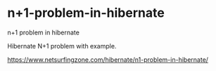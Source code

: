 # n+1-problem-in-hibernate
n+1 problem in hibernate

Hibernate N+1 problem with example.

https://www.netsurfingzone.com/hibernate/n1-problem-in-hibernate/
